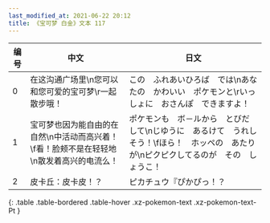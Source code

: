 ```yaml
---
last_modified_at: 2021-06-22 20:12
title: 《宝可梦 白金》文本 117
---
```

| 编号 | 中文 | 日文 |
| ---- | ---- | ---- |
| 0 | 在这沟通广场里\n您可以和您可爱的宝可梦\r一起散步哦！ | この　ふれあいひろば　では\nあなたの　かわいい　ポケモンと\rいっしょに　おさんぽ　できますよ！ |
| 1 | 宝可梦也因为能自由的在自然\n中活动而高兴着！\f看！脸颊不是在轻轻地\n散发着高兴的电流么！ | ポケモンも　ボ－ルから　とびだして\nじゆうに　あるけて　うれしそう！\fほら！　ホッペの　あたりが\nピクピクしてるのが　その　しょうこ！ |
| 2 | 皮卡丘：皮卡皮！？ | ピカチュウ『ぴかぴっ！？ |
{: .table .table-bordered .table-hover .xz-pokemon-text .xz-pokemon-text-Pt }